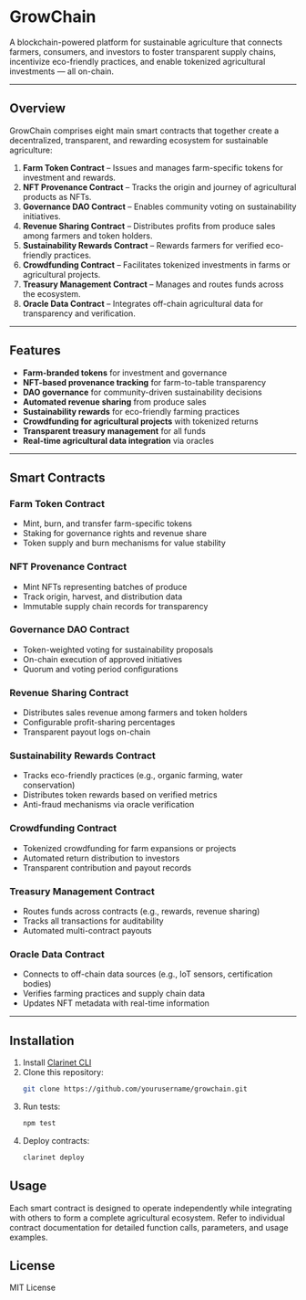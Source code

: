 # GrowChain

A blockchain-powered platform for sustainable agriculture that connects farmers, consumers, and investors to foster transparent supply chains, incentivize eco-friendly practices, and enable tokenized agricultural investments — all on-chain.

---

## Overview

GrowChain comprises eight main smart contracts that together create a decentralized, transparent, and rewarding ecosystem for sustainable agriculture:

1. **Farm Token Contract** – Issues and manages farm-specific tokens for investment and rewards.
2. **NFT Provenance Contract** – Tracks the origin and journey of agricultural products as NFTs.
3. **Governance DAO Contract** – Enables community voting on sustainability initiatives.
4. **Revenue Sharing Contract** – Distributes profits from produce sales among farmers and token holders.
5. **Sustainability Rewards Contract** – Rewards farmers for verified eco-friendly practices.
6. **Crowdfunding Contract** – Facilitates tokenized investments in farms or agricultural projects.
7. **Treasury Management Contract** – Manages and routes funds across the ecosystem.
8. **Oracle Data Contract** – Integrates off-chain agricultural data for transparency and verification.

---

## Features

- **Farm-branded tokens** for investment and governance  
- **NFT-based provenance tracking** for farm-to-table transparency  
- **DAO governance** for community-driven sustainability decisions  
- **Automated revenue sharing** from produce sales  
- **Sustainability rewards** for eco-friendly farming practices  
- **Crowdfunding for agricultural projects** with tokenized returns  
- **Transparent treasury management** for all funds  
- **Real-time agricultural data integration** via oracles  

---

## Smart Contracts

### Farm Token Contract
- Mint, burn, and transfer farm-specific tokens
- Staking for governance rights and revenue share
- Token supply and burn mechanisms for value stability

### NFT Provenance Contract
- Mint NFTs representing batches of produce
- Track origin, harvest, and distribution data
- Immutable supply chain records for transparency

### Governance DAO Contract
- Token-weighted voting for sustainability proposals
- On-chain execution of approved initiatives
- Quorum and voting period configurations

### Revenue Sharing Contract
- Distributes sales revenue among farmers and token holders
- Configurable profit-sharing percentages
- Transparent payout logs on-chain

### Sustainability Rewards Contract
- Tracks eco-friendly practices (e.g., organic farming, water conservation)
- Distributes token rewards based on verified metrics
- Anti-fraud mechanisms via oracle verification

### Crowdfunding Contract
- Tokenized crowdfunding for farm expansions or projects
- Automated return distribution to investors
- Transparent contribution and payout records

### Treasury Management Contract
- Routes funds across contracts (e.g., rewards, revenue sharing)
- Tracks all transactions for auditability
- Automated multi-contract payouts

### Oracle Data Contract
- Connects to off-chain data sources (e.g., IoT sensors, certification bodies)
- Verifies farming practices and supply chain data
- Updates NFT metadata with real-time information

---

## Installation

1. Install [Clarinet CLI](https://docs.hiro.so/clarinet/getting-started)
2. Clone this repository:
   ```bash
   git clone https://github.com/yourusername/growchain.git
   ```
3. Run tests:
    ```bash
    npm test
    ```
4. Deploy contracts:
    ```bash
    clarinet deploy
    ```

## Usage

Each smart contract is designed to operate independently while integrating with others to form a complete agricultural ecosystem. Refer to individual contract documentation for detailed function calls, parameters, and usage examples.

## License

MIT License